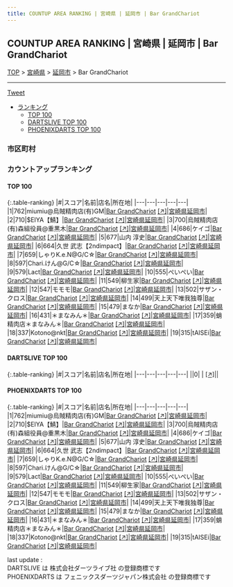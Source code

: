 ```yaml
---
title: COUNTUP AREA RANKING | 宮崎県 | 延岡市 | Bar GrandChariot
---
```

## COUNTUP AREA RANKING | 宮崎県 | 延岡市 | Bar GrandChariot

[TOP](/darts/rank/) > [宮崎県](/darts/rank/宮崎県/) > [延岡市](/darts/rank/宮崎県/延岡市/) > Bar GrandChariot

___

<a href="https://twitter.com/share?ref_src=twsrc%5Etfw" data-text="COUNTUP AREA RANKING | 宮崎県延岡市Bar GrandChariot" class="twitter-share-button" data-hashtags="DARTSLIVE,PHOENIXDARTS,darts,ダーツ" data-show-count="false">Tweet</a>

* [ランキング](#カウントアップランキング)
    * [TOP 100](#top-100)
    * [DARTSLIVE TOP 100](#dartslive-top-100)
    * [PHOENIXDARTS TOP 100](#phoenixdarts-top-100)

### 市区町村

<ul>

</ul>

### カウントアップランキング

#### TOP 100



{:.table-ranking}
|#|スコア|名前|店名|所在地|
|---|---|---|---|---|
|1|762|<span class="rank-name-pd">miumiu@烏賊精肉店(有)GM</span>|<a href="/darts/rank/shops/92216.html">Bar GrandChariot</a> <a href="https://vs.phoenixdarts.com/jp/shop/shopDetailInfo/s_92216?s_seq=92216">[↗]</a>|<a href="/darts/rank/宮崎県/延岡市">宮崎県延岡市</a>|
|2|710|<span class="rank-name-pd">$EIYA【鯖】</span>|<a href="/darts/rank/shops/92216.html">Bar GrandChariot</a> <a href="https://vs.phoenixdarts.com/jp/shop/shopDetailInfo/s_92216?s_seq=92216">[↗]</a>|<a href="/darts/rank/宮崎県/延岡市">宮崎県延岡市</a>|
|3|700|<span class="rank-name-pd">烏賊精肉店(有)森組役員@重黒木</span>|<a href="/darts/rank/shops/92216.html">Bar GrandChariot</a> <a href="https://vs.phoenixdarts.com/jp/shop/shopDetailInfo/s_92216?s_seq=92216">[↗]</a>|<a href="/darts/rank/宮崎県/延岡市">宮崎県延岡市</a>|
|4|686|<span class="rank-name-pd">ケイゴ</span>|<a href="/darts/rank/shops/92216.html">Bar GrandChariot</a> <a href="https://vs.phoenixdarts.com/jp/shop/shopDetailInfo/s_92216?s_seq=92216">[↗]</a>|<a href="/darts/rank/宮崎県/延岡市">宮崎県延岡市</a>|
|5|677|<span class="rank-name-pd">山内 淳史</span>|<a href="/darts/rank/shops/92216.html">Bar GrandChariot</a> <a href="https://vs.phoenixdarts.com/jp/shop/shopDetailInfo/s_92216?s_seq=92216">[↗]</a>|<a href="/darts/rank/宮崎県/延岡市">宮崎県延岡市</a>|
|6|664|<span class="rank-name-pd">久世 武志【2ndimpact】</span>|<a href="/darts/rank/shops/92216.html">Bar GrandChariot</a> <a href="https://vs.phoenixdarts.com/jp/shop/shopDetailInfo/s_92216?s_seq=92216">[↗]</a>|<a href="/darts/rank/宮崎県/延岡市">宮崎県延岡市</a>|
|7|659|<span class="rank-name-pd">しゃりK.e.N@G/C☆</span>|<a href="/darts/rank/shops/92216.html">Bar GrandChariot</a> <a href="https://vs.phoenixdarts.com/jp/shop/shopDetailInfo/s_92216?s_seq=92216">[↗]</a>|<a href="/darts/rank/宮崎県/延岡市">宮崎県延岡市</a>|
|8|597|<span class="rank-name-pd">Chari.けん@G/C☆</span>|<a href="/darts/rank/shops/92216.html">Bar GrandChariot</a> <a href="https://vs.phoenixdarts.com/jp/shop/shopDetailInfo/s_92216?s_seq=92216">[↗]</a>|<a href="/darts/rank/宮崎県/延岡市">宮崎県延岡市</a>|
|9|579|<span class="rank-name-pd">Lact</span>|<a href="/darts/rank/shops/92216.html">Bar GrandChariot</a> <a href="https://vs.phoenixdarts.com/jp/shop/shopDetailInfo/s_92216?s_seq=92216">[↗]</a>|<a href="/darts/rank/宮崎県/延岡市">宮崎県延岡市</a>|
|10|555|<span class="rank-name-pd">ぺいぺい</span>|<a href="/darts/rank/shops/92216.html">Bar GrandChariot</a> <a href="https://vs.phoenixdarts.com/jp/shop/shopDetailInfo/s_92216?s_seq=92216">[↗]</a>|<a href="/darts/rank/宮崎県/延岡市">宮崎県延岡市</a>|
|11|549|<span class="rank-name-pd">柳生家</span>|<a href="/darts/rank/shops/92216.html">Bar GrandChariot</a> <a href="https://vs.phoenixdarts.com/jp/shop/shopDetailInfo/s_92216?s_seq=92216">[↗]</a>|<a href="/darts/rank/宮崎県/延岡市">宮崎県延岡市</a>|
|12|547|<span class="rank-name-pd">モモモ</span>|<a href="/darts/rank/shops/92216.html">Bar GrandChariot</a> <a href="https://vs.phoenixdarts.com/jp/shop/shopDetailInfo/s_92216?s_seq=92216">[↗]</a>|<a href="/darts/rank/宮崎県/延岡市">宮崎県延岡市</a>|
|13|502|<span class="rank-name-pd">サザン・クロス</span>|<a href="/darts/rank/shops/92216.html">Bar GrandChariot</a> <a href="https://vs.phoenixdarts.com/jp/shop/shopDetailInfo/s_92216?s_seq=92216">[↗]</a>|<a href="/darts/rank/宮崎県/延岡市">宮崎県延岡市</a>|
|14|499|<span class="rank-name-pd">天上天下唯我独尊</span>|<a href="/darts/rank/shops/92216.html">Bar GrandChariot</a> <a href="https://vs.phoenixdarts.com/jp/shop/shopDetailInfo/s_92216?s_seq=92216">[↗]</a>|<a href="/darts/rank/宮崎県/延岡市">宮崎県延岡市</a>|
|15|479|<span class="rank-name-pd">まなか</span>|<a href="/darts/rank/shops/92216.html">Bar GrandChariot</a> <a href="https://vs.phoenixdarts.com/jp/shop/shopDetailInfo/s_92216?s_seq=92216">[↗]</a>|<a href="/darts/rank/宮崎県/延岡市">宮崎県延岡市</a>|
|16|431|<span class="rank-name-pd">＊まなみん＊</span>|<a href="/darts/rank/shops/92216.html">Bar GrandChariot</a> <a href="https://vs.phoenixdarts.com/jp/shop/shopDetailInfo/s_92216?s_seq=92216">[↗]</a>|<a href="/darts/rank/宮崎県/延岡市">宮崎県延岡市</a>|
|17|359|<span class="rank-name-pd">蛸精肉店＊まなみん＊</span>|<a href="/darts/rank/shops/92216.html">Bar GrandChariot</a> <a href="https://vs.phoenixdarts.com/jp/shop/shopDetailInfo/s_92216?s_seq=92216">[↗]</a>|<a href="/darts/rank/宮崎県/延岡市">宮崎県延岡市</a>|
|18|337|<span class="rank-name-pd">Kotono@nkt</span>|<a href="/darts/rank/shops/92216.html">Bar GrandChariot</a> <a href="https://vs.phoenixdarts.com/jp/shop/shopDetailInfo/s_92216?s_seq=92216">[↗]</a>|<a href="/darts/rank/宮崎県/延岡市">宮崎県延岡市</a>|
|19|315|<span class="rank-name-pd">tAISEi</span>|<a href="/darts/rank/shops/92216.html">Bar GrandChariot</a> <a href="https://vs.phoenixdarts.com/jp/shop/shopDetailInfo/s_92216?s_seq=92216">[↗]</a>|<a href="/darts/rank/宮崎県/延岡市">宮崎県延岡市</a>|


#### DARTSLIVE TOP 100



{:.table-ranking}
|#|スコア|名前|店名|所在地|
|---|---|---|---|---|
||0|<span class="rank-name-dl"> </span>|<a href="/darts/rank/shops/.html"></a> <a href="">[↗]</a>|<a href="/darts/rank//"></a>|


#### PHOENIXDARTS TOP 100



{:.table-ranking}
|#|スコア|名前|店名|所在地|
|---|---|---|---|---|
|1|762|<span class="rank-name-pd">miumiu@烏賊精肉店(有)GM</span>|<a href="/darts/rank/shops/92216.html">Bar GrandChariot</a> <a href="https://vs.phoenixdarts.com/jp/shop/shopDetailInfo/s_92216?s_seq=92216">[↗]</a>|<a href="/darts/rank/宮崎県/延岡市">宮崎県延岡市</a>|
|2|710|<span class="rank-name-pd">$EIYA【鯖】</span>|<a href="/darts/rank/shops/92216.html">Bar GrandChariot</a> <a href="https://vs.phoenixdarts.com/jp/shop/shopDetailInfo/s_92216?s_seq=92216">[↗]</a>|<a href="/darts/rank/宮崎県/延岡市">宮崎県延岡市</a>|
|3|700|<span class="rank-name-pd">烏賊精肉店(有)森組役員@重黒木</span>|<a href="/darts/rank/shops/92216.html">Bar GrandChariot</a> <a href="https://vs.phoenixdarts.com/jp/shop/shopDetailInfo/s_92216?s_seq=92216">[↗]</a>|<a href="/darts/rank/宮崎県/延岡市">宮崎県延岡市</a>|
|4|686|<span class="rank-name-pd">ケイゴ</span>|<a href="/darts/rank/shops/92216.html">Bar GrandChariot</a> <a href="https://vs.phoenixdarts.com/jp/shop/shopDetailInfo/s_92216?s_seq=92216">[↗]</a>|<a href="/darts/rank/宮崎県/延岡市">宮崎県延岡市</a>|
|5|677|<span class="rank-name-pd">山内 淳史</span>|<a href="/darts/rank/shops/92216.html">Bar GrandChariot</a> <a href="https://vs.phoenixdarts.com/jp/shop/shopDetailInfo/s_92216?s_seq=92216">[↗]</a>|<a href="/darts/rank/宮崎県/延岡市">宮崎県延岡市</a>|
|6|664|<span class="rank-name-pd">久世 武志【2ndimpact】</span>|<a href="/darts/rank/shops/92216.html">Bar GrandChariot</a> <a href="https://vs.phoenixdarts.com/jp/shop/shopDetailInfo/s_92216?s_seq=92216">[↗]</a>|<a href="/darts/rank/宮崎県/延岡市">宮崎県延岡市</a>|
|7|659|<span class="rank-name-pd">しゃりK.e.N@G/C☆</span>|<a href="/darts/rank/shops/92216.html">Bar GrandChariot</a> <a href="https://vs.phoenixdarts.com/jp/shop/shopDetailInfo/s_92216?s_seq=92216">[↗]</a>|<a href="/darts/rank/宮崎県/延岡市">宮崎県延岡市</a>|
|8|597|<span class="rank-name-pd">Chari.けん@G/C☆</span>|<a href="/darts/rank/shops/92216.html">Bar GrandChariot</a> <a href="https://vs.phoenixdarts.com/jp/shop/shopDetailInfo/s_92216?s_seq=92216">[↗]</a>|<a href="/darts/rank/宮崎県/延岡市">宮崎県延岡市</a>|
|9|579|<span class="rank-name-pd">Lact</span>|<a href="/darts/rank/shops/92216.html">Bar GrandChariot</a> <a href="https://vs.phoenixdarts.com/jp/shop/shopDetailInfo/s_92216?s_seq=92216">[↗]</a>|<a href="/darts/rank/宮崎県/延岡市">宮崎県延岡市</a>|
|10|555|<span class="rank-name-pd">ぺいぺい</span>|<a href="/darts/rank/shops/92216.html">Bar GrandChariot</a> <a href="https://vs.phoenixdarts.com/jp/shop/shopDetailInfo/s_92216?s_seq=92216">[↗]</a>|<a href="/darts/rank/宮崎県/延岡市">宮崎県延岡市</a>|
|11|549|<span class="rank-name-pd">柳生家</span>|<a href="/darts/rank/shops/92216.html">Bar GrandChariot</a> <a href="https://vs.phoenixdarts.com/jp/shop/shopDetailInfo/s_92216?s_seq=92216">[↗]</a>|<a href="/darts/rank/宮崎県/延岡市">宮崎県延岡市</a>|
|12|547|<span class="rank-name-pd">モモモ</span>|<a href="/darts/rank/shops/92216.html">Bar GrandChariot</a> <a href="https://vs.phoenixdarts.com/jp/shop/shopDetailInfo/s_92216?s_seq=92216">[↗]</a>|<a href="/darts/rank/宮崎県/延岡市">宮崎県延岡市</a>|
|13|502|<span class="rank-name-pd">サザン・クロス</span>|<a href="/darts/rank/shops/92216.html">Bar GrandChariot</a> <a href="https://vs.phoenixdarts.com/jp/shop/shopDetailInfo/s_92216?s_seq=92216">[↗]</a>|<a href="/darts/rank/宮崎県/延岡市">宮崎県延岡市</a>|
|14|499|<span class="rank-name-pd">天上天下唯我独尊</span>|<a href="/darts/rank/shops/92216.html">Bar GrandChariot</a> <a href="https://vs.phoenixdarts.com/jp/shop/shopDetailInfo/s_92216?s_seq=92216">[↗]</a>|<a href="/darts/rank/宮崎県/延岡市">宮崎県延岡市</a>|
|15|479|<span class="rank-name-pd">まなか</span>|<a href="/darts/rank/shops/92216.html">Bar GrandChariot</a> <a href="https://vs.phoenixdarts.com/jp/shop/shopDetailInfo/s_92216?s_seq=92216">[↗]</a>|<a href="/darts/rank/宮崎県/延岡市">宮崎県延岡市</a>|
|16|431|<span class="rank-name-pd">＊まなみん＊</span>|<a href="/darts/rank/shops/92216.html">Bar GrandChariot</a> <a href="https://vs.phoenixdarts.com/jp/shop/shopDetailInfo/s_92216?s_seq=92216">[↗]</a>|<a href="/darts/rank/宮崎県/延岡市">宮崎県延岡市</a>|
|17|359|<span class="rank-name-pd">蛸精肉店＊まなみん＊</span>|<a href="/darts/rank/shops/92216.html">Bar GrandChariot</a> <a href="https://vs.phoenixdarts.com/jp/shop/shopDetailInfo/s_92216?s_seq=92216">[↗]</a>|<a href="/darts/rank/宮崎県/延岡市">宮崎県延岡市</a>|
|18|337|<span class="rank-name-pd">Kotono@nkt</span>|<a href="/darts/rank/shops/92216.html">Bar GrandChariot</a> <a href="https://vs.phoenixdarts.com/jp/shop/shopDetailInfo/s_92216?s_seq=92216">[↗]</a>|<a href="/darts/rank/宮崎県/延岡市">宮崎県延岡市</a>|
|19|315|<span class="rank-name-pd">tAISEi</span>|<a href="/darts/rank/shops/92216.html">Bar GrandChariot</a> <a href="https://vs.phoenixdarts.com/jp/shop/shopDetailInfo/s_92216?s_seq=92216">[↗]</a>|<a href="/darts/rank/宮崎県/延岡市">宮崎県延岡市</a>|


<div class="footer border-top border-gray-light mt-5 pt-3 text-right text-gray">
    last update : <span style="font-weight: italic" id="foot_last_modified"></span><br />
    DARTSLIVE は 株式会社ダーツライブ社 の登録商標です<br />
    PHOENIXDARTS は フェニックスダーツジャパン株式会社 の登録商標です<br />
</div>

<script src="https://cdnjs.cloudflare.com/ajax/libs/jquery.tablesorter/2.31.3/js/jquery.tablesorter.min.js" integrity="sha512-qzgd5cYSZcosqpzpn7zF2ZId8f/8CHmFKZ8j7mU4OUXTNRd5g+ZHBPsgKEwoqxCtdQvExE5LprwwPAgoicguNg==" crossorigin="anonymous" referrerpolicy="no-referrer"></script>
<link rel="stylesheet" href="https://cdnjs.cloudflare.com/ajax/libs/jquery.tablesorter/2.31.3/css/theme.default.min.css" integrity="sha512-wghhOJkjQX0Lh3NSWvNKeZ0ZpNn+SPVXX1Qyc9OCaogADktxrBiBdKGDoqVUOyhStvMBmJQ8ZdMHiR3wuEq8+w==" crossorigin="anonymous" referrerpolicy="no-referrer" />
<script>
$(function() {
    $(".table-ranking").tablesorter({sortList:[[0, 0]]});
    $("#foot_last_modified").text(formatDate(new Date(document.lastModified), 'yyyy-MM-dd HH:mm:ss'));
});
</script>

<script async src="https://platform.twitter.com/widgets.js" charset="utf-8"></script>